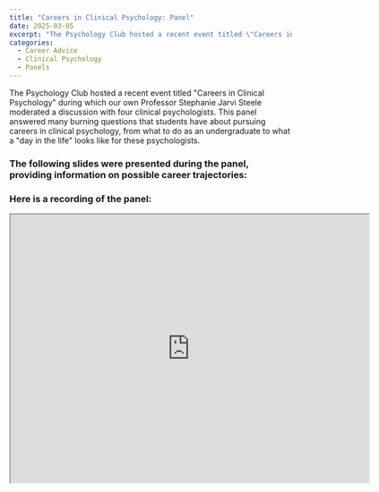 ```yaml
---
title: "Careers in Clinical Psychology: Panel"
date: 2025-03-05
excerpt: "The Psychology Club hosted a recent event titled \"Careers in Clinical Psychology\" during which our own Professor Stephanie Jarvi Steele..."
categories:
  - Career Advice
  - Clinical Psychology
  - Panels
---
```


The Psychology Club hosted a recent event titled "Careers in Clinical Psychology" during which our own Professor Stephanie Jarvi Steele moderated a discussion with four clinical psychologists. This panel answered many burning questions that students have about pursuing careers in clinical psychology, from what to do as an undergraduate to what a "day in the life" looks like for these psychologists. 

### The following slides were presented during the panel, providing information on possible career trajectories:
<object data="../assets/Clinical psych INFO.pdf" width="1000" height="1000" type='application/pdf'></object>

### Here is a recording of the panel:
<iframe src="https://drive.google.com/file/d/1HioLGnGbGcKxHM411SlkmyJFIm-tskUs/preview" width="640" height="480" allow="autoplay"></iframe>

